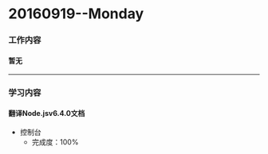 # 20160919--Monday

### 工作内容
    
#### **暂无**
    
----------------------
### 学习内容

#### **翻译Node.jsv6.4.0文档**
- 控制台
    - 完成度：100%
